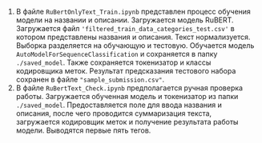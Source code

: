 1. В файле ```RuBertOnlyText_Train.ipynb``` представлен процесс обучения модели на названии и описании.
Загружается модель RuBERT. Загружается файл ```'filtered_train_data_categories_test.csv'``` в котором представлены названия и описания. Текст нормализуется. Выборка разделяется на обучающую и тестовую. Обучается модель ```AutoModelForSequenceClassification``` и сохраняется в папку ```./saved_model```. Также сохраняется токенизатор и классы кодировщика меток. Результат предсказания тестового набора сохранен в файле ```"sample_submission.csv"```.
2. В файле ```RuBertText_Check.ipynb``` предполагается ручная проверка работы.
Загружается обученная модель и токенизатор из папки ```./saved_model```. Предоставляется поле для ввода названия и описания, после чего проводится суммаризация текста, загружается кодировщик меток и получение результата работы модели. Выводятся первые пять тегов.
